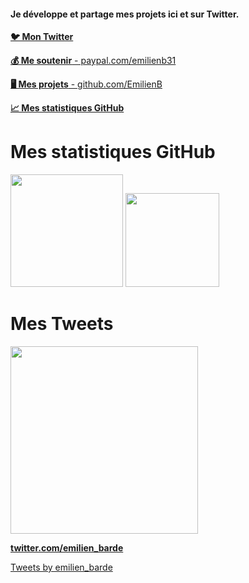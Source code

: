 #### Je développe et partage mes projets ici et sur Twitter.

[**🐦 Mon Twitter**](#mes-tweets)

[**💰 Me soutenir** - paypal.com/emilienb31](https://www.paypal.com/paypalme/emilienb31)

[**🖥 Mes projets** - github.com/EmilienB](https://github.com/Emilien-B?tab=repositories)


[**📈 Mes statistiques GitHub**](#mes-statistiques-github)

# Mes statistiques  GitHub
<img height="180em" src="https://github-readme-stats-eight-theta.vercel.app/api?username=Emilien-B&show_icons=true&theme=graywhite&include_all_commits=true&locale=fr"/>

<img height="150em" src="https://github-readme-stats-eight-theta.vercel.app/api/top-langs/?username=Emilien-B&langs_count=8&theme=graywhite&locale=fr"/>


# Mes Tweets

<img src="https://pbs.twimg.com/profile_banners/815889012162437120/1613380165/1500x500" alt="" width="300"/>

**[twitter.com/emilien_barde](https://twitter.com/emilien_barde)**

<a class="twitter-timeline" data-width="500" data-theme="light" href="https://twitter.com/emilien_barde?ref_src=twsrc%5Etfw">Tweets by emilien_barde</a> <script async src="https://platform.twitter.com/widgets.js" charset="utf-8"></script>

<!--
Plus de Tweets sur [**mon compte secondaire** - twitter.com/emilienb_v2](https://twitter.com/emilienb_v2)
-->

